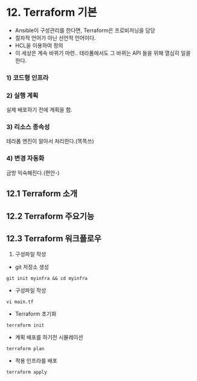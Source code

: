 # 12. Terraform 기본

* Ansible이 구성관리를 한다면, Terraform은 프로비저닝을 담당
* 절차적 언어가 아닌 선언적 언어이다.
* HCL을 이용하여 정의
* 이 세상은 계속 바뀌기 마련.. 테라폼에서도 그 바뀌는 API 들을 위해 열심히 일을 한다.

### 1) 코드형 인프라

### 2) 실행 계획
실제 배포하기 전에 계획을 함.

### 3) 리소스 종속성
테라폼 엔진이 알아서 처리한다.(똑똑쓰)

### 4) 변경 자동화
금방 익숙해진다.(편안-)

## 12.1 Terraform 소개

## 12.2 Terraform 주요기능

## 12.3 Terraform 워크플로우

1) 구성파일 작성

* git 저장소 생성
```shell
git init myinfra && cd myinfra
```
* 구성파일 작성
```shell
vi main.tf
```
* Terraform 초기화
```shell
terraform init
```

* 계획
배포를 하기전 시뮬레이션
```shell
terraform plan
```

* 적용
인프라를 배포
```shell
terraform apply
```

